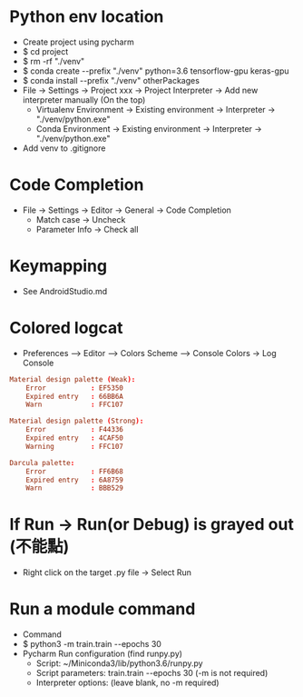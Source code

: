 Python env location
=====
* Create project using pycharm
* $ cd project
* $ rm -rf "./venv"
* $ conda create --prefix "./venv" python=3.6 tensorflow-gpu keras-gpu
* $ conda install --prefix "./venv" otherPackages
* File -> Settings -> Project xxx -> Project Interpreter -> Add new interpreter manually (On the top)
    * Virtualenv Environment -> Existing environment -> Interpreter -> "./venv/python.exe"
    * Conda Environment -> Existing environment -> Interpreter -> "./venv/python.exe"
* Add venv to .gitignore

Code Completion
=====
* File -> Settings -> Editor -> General -> Code Completion
    * Match case -> Uncheck
    * Parameter Info -> Check all

Keymapping
=====
* See AndroidStudio.md

Colored logcat
=====
* Preferences –> Editor –> Colors Scheme –> Console Colors -> Log Console
```conf
Material design palette (Weak):
    Error           : EF5350
    Expired entry   : 66BB6A
    Warn            : FFC107

Material design palette (Strong):
    Error           : F44336
    Expired entry   : 4CAF50
    Warning         : FFC107

Darcula palette:
    Error           : FF6B68
    Expired entry   : 6A8759
    Warn            : BBB529
```

If Run -> Run(or Debug) is grayed out (不能點)
=====
* Right click on the target .py file -> Select Run

Run a module command
=====
* Command
* $ python3 -m train.train --epochs 30
* Pycharm Run configuration (find runpy.py)
    * Script: ~/Miniconda3/lib/python3.6/runpy.py
    * Script parameters: train.train --epochs 30 (-m is not required)
    * Interpreter options: (leave blank, no -m required)
